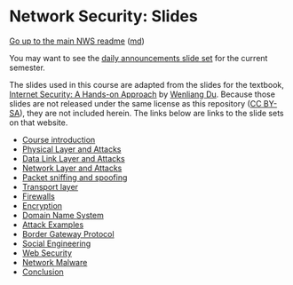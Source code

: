 Network Security: Slides
======================


[Go up to the main NWS readme](../readme.html) ([md](../readme.md))

You may want to see the [daily announcements slide set](../uva/daily-announcements.html#/) for the current semester.

The slides used in this course are adapted from the slides for the textbook, [Internet Security: A Hands-on Approach](https://www.amazon.com/dp/1733003967) by [Wenliang Du](https://web.ecs.syr.edu/~wedu/).  Because those slides are not released under the same license as this repository ([CC BY-SA](https://creativecommons.org/licenses/by-sa/4.0/deed.en)), they are not included herein.  The links below are links to the slide sets on that website.

- [Course introduction](introduction.html#/)
- [Physical Layer and Attacks](physical-layer.html#/)
- [Data Link Layer and Attacks](link-layer.html#/)
- [Network Layer and Attacks](network-layer.html#/)
- [Packet sniffing and spoofing](packets.html#/)
- [Transport layer](transport-layer.html#/)
- [Firewalls](firewalls.html#/)
- [Encryption](encryption.html#/)
- [Domain Name System](dns.html#/)
- [Attack Examples](attacks.html#/)
- [Border Gateway Protocol](bgp.html#/)
- [Social Engineering](social-eng.html#/)
- [Web Security](websecurity.html#/)
- [Network Malware](malware.html#/)
- [Conclusion](conclusion.html#/)
